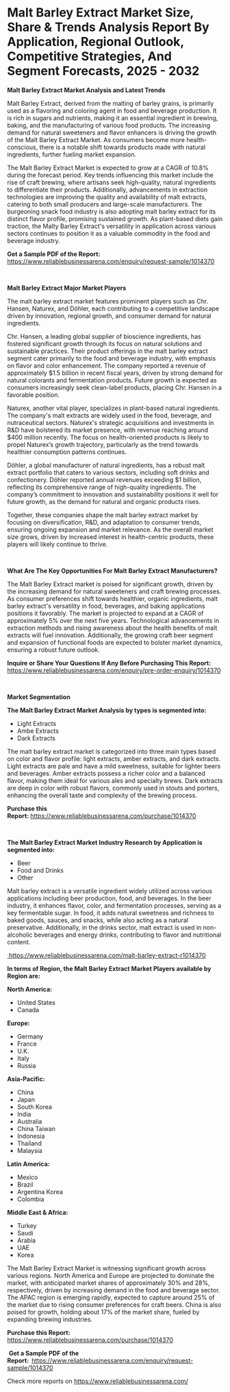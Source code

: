 <p><h1>Malt Barley Extract Market Size, Share & Trends Analysis Report By Application, Regional Outlook, Competitive Strategies, And Segment Forecasts, 2025 - 2032</h1></p><p><strong>Malt Barley Extract Market Analysis and Latest Trends</strong></p>
<p><p>Malt Barley Extract, derived from the malting of barley grains, is primarily used as a flavoring and coloring agent in food and beverage production. It is rich in sugars and nutrients, making it an essential ingredient in brewing, baking, and the manufacturing of various food products. The increasing demand for natural sweeteners and flavor enhancers is driving the growth of the Malt Barley Extract Market. As consumers become more health-conscious, there is a notable shift towards products made with natural ingredients, further fueling market expansion.</p><p>The Malt Barley Extract Market is expected to grow at a CAGR of 10.8% during the forecast period. Key trends influencing this market include the rise of craft brewing, where artisans seek high-quality, natural ingredients to differentiate their products. Additionally, advancements in extraction technologies are improving the quality and availability of malt extracts, catering to both small producers and large-scale manufacturers. The burgeoning snack food industry is also adopting malt barley extract for its distinct flavor profile, promising sustained growth. As plant-based diets gain traction, the Malty Barley Extract's versatility in application across various sectors continues to position it as a valuable commodity in the food and beverage industry.</p></p>
<p><strong>Get a Sample PDF of the Report:&nbsp;</strong> <a href="https://www.reliablebusinessarena.com/enquiry/request-sample/1014370?utm_campaign=3068&utm_medium=2&utm_source=Github&utm_content=ia&utm_term=06032025&utm_id=malt-barley-extract">https://www.reliablebusinessarena.com/enquiry/request-sample/1014370</a></p>
<p>&nbsp;</p>
<p><strong>Malt Barley Extract Major Market Players</strong></p>
<p><p>The malt barley extract market features prominent players such as Chr. Hansen, Naturex, and Döhler, each contributing to a competitive landscape driven by innovation, regional growth, and consumer demand for natural ingredients.</p><p>Chr. Hansen, a leading global supplier of bioscience ingredients, has fostered significant growth through its focus on natural solutions and sustainable practices. Their product offerings in the malt barley extract segment cater primarily to the food and beverage industry, with emphasis on flavor and color enhancement. The company reported a revenue of approximately $1.5 billion in recent fiscal years, driven by strong demand for natural colorants and fermentation products. Future growth is expected as consumers increasingly seek clean-label products, placing Chr. Hansen in a favorable position.</p><p>Naturex, another vital player, specializes in plant-based natural ingredients. The company's malt extracts are widely used in the food, beverage, and nutraceutical sectors. Naturex's strategic acquisitions and investments in R&D have bolstered its market presence, with revenue reaching around $400 million recently. The focus on health-oriented products is likely to propel Naturex’s growth trajectory, particularly as the trend towards healthier consumption patterns continues.</p><p>Döhler, a global manufacturer of natural ingredients, has a robust malt extract portfolio that caters to various sectors, including soft drinks and confectionery. Döhler reported annual revenues exceeding $1 billion, reflecting its comprehensive range of high-quality ingredients. The company’s commitment to innovation and sustainability positions it well for future growth, as the demand for natural and organic products rises.</p><p>Together, these companies shape the malt barley extract market by focusing on diversification, R&D, and adaptation to consumer trends, ensuring ongoing expansion and market relevance. As the overall market size grows, driven by increased interest in health-centric products, these players will likely continue to thrive.</p></p>
<p>&nbsp;</p>
<p><strong>What Are The Key Opportunities For Malt Barley Extract Manufacturers?</strong></p>
<p><p>The Malt Barley Extract market is poised for significant growth, driven by the increasing demand for natural sweeteners and craft brewing processes. As consumer preferences shift towards healthier, organic ingredients, malt barley extract's versatility in food, beverages, and baking applications positions it favorably. The market is projected to expand at a CAGR of approximately 5% over the next five years. Technological advancements in extraction methods and rising awareness about the health benefits of malt extracts will fuel innovation. Additionally, the growing craft beer segment and expansion of functional foods are expected to bolster market dynamics, ensuring a robust future outlook.</p></p>
<p><strong>Inquire or Share Your Questions If Any Before Purchasing This Report:</strong> <a href="https://www.reliablebusinessarena.com/enquiry/pre-order-enquiry/1014370?utm_campaign=3068&utm_medium=2&utm_source=Github&utm_content=ia&utm_term=06032025&utm_id=malt-barley-extract">https://www.reliablebusinessarena.com/enquiry/pre-order-enquiry/1014370</a></p>
<p>&nbsp;</p>
<p><strong>Market Segmentation</strong></p>
<p><strong>The Malt Barley Extract Market Analysis by types is segmented into:</strong></p>
<p><ul><li>Light Extracts</li><li>Ambe Extracts</li><li>Dark Extracts</li></ul></p>
<p><p>The malt barley extract market is categorized into three main types based on color and flavor profile: light extracts, amber extracts, and dark extracts. Light extracts are pale and have a mild sweetness, suitable for lighter beers and beverages. Amber extracts possess a richer color and a balanced flavor, making them ideal for various ales and specialty brews. Dark extracts are deep in color with robust flavors, commonly used in stouts and porters, enhancing the overall taste and complexity of the brewing process.</p></p>
<p><strong>Purchase this Report:&nbsp;</strong><a href="https://www.reliablebusinessarena.com/purchase/1014370?utm_campaign=3068&utm_medium=2&utm_source=Github&utm_content=ia&utm_term=06032025&utm_id=malt-barley-extract">https://www.reliablebusinessarena.com/purchase/1014370</a></p>
<p>&nbsp;</p>
<p><strong>The Malt Barley Extract Market Industry Research by Application is segmented into:</strong></p>
<p><ul><li>Beer</li><li>Food and Drinks</li><li>Other</li></ul></p>
<p><p>Malt barley extract is a versatile ingredient widely utilized across various applications including beer production, food, and beverages. In the beer industry, it enhances flavor, color, and fermentation processes, serving as a key fermentable sugar. In food, it adds natural sweetness and richness to baked goods, sauces, and snacks, while also acting as a natural preservative. Additionally, in the drinks sector, malt extract is used in non-alcoholic beverages and energy drinks, contributing to flavor and nutritional content.</p></p>
<p><a href="https://www.reliablebusinessarena.com/malt-barley-extract-r1014370?utm_campaign=3068&utm_medium=2&utm_source=Github&utm_content=ia&utm_term=06032025&utm_id=malt-barley-extract">&nbsp;https://www.reliablebusinessarena.com/malt-barley-extract-r1014370</a></p>
<p><strong>In terms of Region, the Malt Barley Extract Market Players available by Region are:</strong></p>
<p>
    <p> <strong> North America: </strong>
        <ul>
            <li>United States</li>
            <li>Canada</li>
        </ul>
        </p> 
    <p> <strong> Europe: </strong>
        <ul>
            <li>Germany</li>
            <li>France</li>
            <li>U.K.</li>
            <li>Italy</li>
            <li>Russia</li>
        </ul>
        </p> 
    <p> <strong> Asia-Pacific: </strong>
        <ul>
            <li>China</li>
            <li>Japan</li>
            <li>South Korea</li>
            <li>India</li>
            <li>Australia</li>
            <li>China Taiwan</li>
            <li>Indonesia</li>
            <li>Thailand</li>
            <li>Malaysia</li>
        </ul>
        </p> 
    <p> <strong> Latin America: </strong>
        <ul>
            <li>Mexico</li>
            <li>Brazil</li>
            <li>Argentina Korea</li>
            <li>Colombia</li>
        </ul>
        </p> 
    <p> <strong> Middle East & Africa: </strong>
        <ul>
            <li>Turkey</li>
            <li>Saudi</li>
            <li>Arabia</li>
            <li>UAE</li>
            <li>Korea</li>
        </ul>
    </p>
    </p>
<p><p>The Malt Barley Extract Market is witnessing significant growth across various regions. North America and Europe are projected to dominate the market, with anticipated market shares of approximately 30% and 28%, respectively, driven by increasing demand in the food and beverage sector. The APAC region is emerging rapidly, expected to capture around 25% of the market due to rising consumer preferences for craft beers. China is also poised for growth, holding about 17% of the market share, fueled by expanding brewing industries.</p></p>
<p><strong>Purchase this Report: </strong><a href="https://www.reliablebusinessarena.com/purchase/1014370?utm_campaign=3068&utm_medium=2&utm_source=Github&utm_content=ia&utm_term=06032025&utm_id=malt-barley-extract">https://www.reliablebusinessarena.com/purchase/1014370</a></p>
<p>&nbsp;<strong>Get a Sample PDF of the Report:&nbsp;&nbsp;</strong><a href="https://www.reliablebusinessarena.com/enquiry/request-sample/1014370?utm_campaign=3068&utm_medium=2&utm_source=Github&utm_content=ia&utm_term=06032025&utm_id=malt-barley-extract">https://www.reliablebusinessarena.com/enquiry/request-sample/1014370</a></p>
<p><strong></strong></p>
<p>Check more reports on <a href="https://www.reliablebusinessarena.com/?utm_campaign=3068&utm_medium=2&utm_source=Github&utm_content=ia&utm_term=06032025&utm_id=malt-barley-extract">https://www.reliablebusinessarena.com/</a></p>